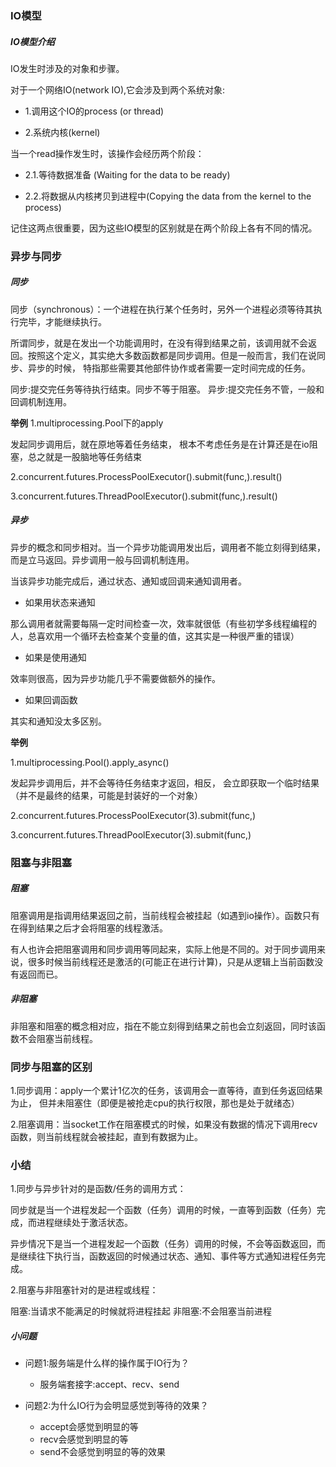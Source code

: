 ### IO模型

##### IO模型介绍

IO发生时涉及的对象和步骤。

对于一个网络IO(network IO),它会涉及到两个系统对象:

* 1.调用这个IO的process (or thread)

* 2.系统内核(kernel)

当一个read操作发生时，该操作会经历两个阶段：

* 2.1.等待数据准备 (Waiting for the data to be ready)

* 2.2.将数据从内核拷贝到进程中(Copying the data from the kernel to the process)

记住这两点很重要，因为这些IO模型的区别就是在两个阶段上各有不同的情况。

### 异步与同步
##### 同步

同步（synchronous）：一个进程在执行某个任务时，另外一个进程必须等待其执行完毕，才能继续执行。

所谓同步，就是在发出一个功能调用时，在没有得到结果之前，该调用就不会返回。按照这个定义，其实绝大多数函数都是同步调用。但是一般而言，我们在说同步、异步的时候，
特指那些需要其他部件协作或者需要一定时间完成的任务。

同步:提交完任务等待执行结束。同步不等于阻塞。
异步:提交完任务不管，一般和回调机制连用。

**举例**
1.multiprocessing.Pool下的apply

发起同步调用后，就在原地等着任务结束，
根本不考虑任务是在计算还是在io阻塞，总之就是一股脑地等任务结束

2.concurrent.futures.ProcessPoolExecutor().submit(func,).result()

3.concurrent.futures.ThreadPoolExecutor().submit(func,).result()

##### 异步

异步的概念和同步相对。当一个异步功能调用发出后，调用者不能立刻得到结果，而是立马返回。异步调用一般与回调机制连用。


当该异步功能完成后，通过状态、通知或回调来通知调用者。
* 如果用状态来通知

那么调用者就需要每隔一定时间检查一次，效率就很低（有些初学多线程编程的人，总喜欢用一个循环去检查某个变量的值，这其实是一种很严重的错误）

* 如果是使用通知

效率则很高，因为异步功能几乎不需要做额外的操作。

* 如果回调函数

其实和通知没太多区别。


**举例**

1.multiprocessing.Pool().apply_async()

发起异步调用后，并不会等待任务结束才返回，相反，
会立即获取一个临时结果（并不是最终的结果，可能是封装好的一个对象）

2.concurrent.futures.ProcessPoolExecutor(3).submit(func,)

3.concurrent.futures.ThreadPoolExecutor(3).submit(func,)



### 阻塞与非阻塞

##### 阻塞

阻塞调用是指调用结果返回之前，当前线程会被挂起（如遇到io操作）。函数只有在得到结果之后才会将阻塞的线程激活。

有人也许会把阻塞调用和同步调用等同起来，实际上他是不同的。对于同步调用来说，很多时候当前线程还是激活的(可能正在进行计算)，只是从逻辑上当前函数没有返回而已。

##### 非阻塞

非阻塞和阻塞的概念相对应，指在不能立刻得到结果之前也会立刻返回，同时该函数不会阻塞当前线程。


### 同步与阻塞的区别

1.同步调用：apply一个累计1亿次的任务，该调用会一直等待，直到任务返回结果为止，
但并未阻塞住（即便是被抢走cpu的执行权限，那也是处于就绪态）

2.阻塞调用：当socket工作在阻塞模式的时候，如果没有数据的情况下调用recv函数，则当前线程就会被挂起，直到有数据为止。

### 小结

1.同步与异步针对的是函数/任务的调用方式：

同步就是当一个进程发起一个函数（任务）调用的时候，一直等到函数（任务）完成，而进程继续处于激活状态。

异步情况下是当一个进程发起一个函数（任务）调用的时候，不会等函数返回，而是继续往下执行当，函数返回的时候通过状态、通知、事件等方式通知进程任务完成。

2.阻塞与非阻塞针对的是进程或线程：

阻塞:当请求不能满足的时候就将进程挂起
非阻塞:不会阻塞当前进程


##### 小问题

* 问题1:服务端是什么样的操作属于IO行为？

  * 服务端套接字:accept、recv、send


* 问题2:为什么IO行为会明显感觉到等待的效果？

  * accept会感觉到明显的等
  * recv会感觉到明显的等
  * send不会感觉到明显的等的效果
